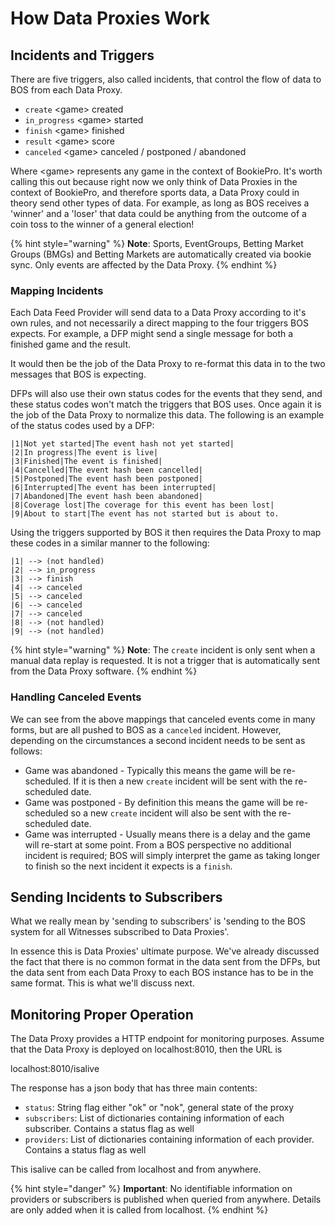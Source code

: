 # How Data Proxies Work

## Incidents and Triggers

There are five triggers, also called incidents, that control the flow of data to BOS from each Data Proxy.

* `create`  \<game> created
* `in_progress`  \<game> started
* `finish` \<game> finished
* `result` \<game> score
* `canceled` \<game> canceled / postponed / abandoned

Where \<game> represents any game in the context of BookiePro. It's worth calling this out because right now we only think of Data Proxies in the context of BookiePro, and therefore sports data, a Data Proxy could in theory send other types of data. For example, as long as BOS receives a 'winner' and a 'loser' that data could be anything from the outcome of a coin toss to the winner of a general election!

{% hint style="warning" %}
**Note**: Sports, EventGroups, Betting Market Groups (BMGs) and Betting Markets are automatically created via bookie sync. Only events are affected by the Data Proxy.
{% endhint %}

### Mapping Incidents

Each Data Feed Provider will send data to a Data Proxy according to it's own rules, and not necessarily a direct mapping to the four triggers BOS expects. For example, a DFP might send a single message for both a finished game and the result.&#x20;

It would then be the job of the Data Proxy to re-format this data in to the two messages that BOS is expecting.

DFPs will also use their own status codes for the events that they send, and these status codes won't match the triggers that BOS uses. Once again it is the job of the Data Proxy to normalize this data. The following is an example of the status codes used by a DFP:

```
|1|Not yet started|The event hash not yet started|
|2|In progress|The event is live|
|3|Finished|The event is finished|
|4|Cancelled|The event hash been cancelled|
|5|Postponed|The event hash been postponed|
|6|Interrupted|The event has been interrupted|
|7|Abandoned|The event hash been abandoned|
|8|Coverage lost|The coverage for this event has been lost|
|9|About to start|The event has not started but is about to.
```

Using the triggers supported by BOS it then requires the Data Proxy to map these codes in a similar manner to the following:

```
|1| --> (not handled)
|2| --> in_progress
|3| --> finish
|4| --> canceled
|5| --> canceled
|6| --> canceled
|7| --> canceled
|8| --> (not handled)
|9| --> (not handled)
```

{% hint style="warning" %}
**Note**: The `create` incident is only sent when a manual data replay is requested. It is not a trigger that is automatically sent from the Data Proxy software.
{% endhint %}

### Handling Canceled Events

We can see from the above mappings that canceled events come in many forms, but are all pushed to BOS as a `canceled` incident. However, depending on the circumstances a second incident needs to be sent as follows:

* Game was abandoned - Typically this means the game will be re-scheduled. If it is then a new `create` incident will be sent with the re-scheduled date.
* Game was postponed - By definition this means the game will be re-scheduled so a new `create` incident will also be sent with the re-scheduled date.
* Game was interrupted - Usually means there is a delay and the game will re-start at some point. From a BOS perspective no additional incident is required; BOS will simply interpret the game as taking longer to finish so the next incident it expects is a `finish`.

## Sending Incidents to Subscribers

What we really mean by 'sending to subscribers' is 'sending to the BOS system for all Witnesses subscribed to Data Proxies'.

In essence this is Data Proxies' ultimate purpose. We've already discussed the fact that there is no common format in the data sent from the DFPs, but the data sent from each Data Proxy to each BOS instance has to be in the same format. This is what we'll discuss next.

## Monitoring Proper Operation

The Data Proxy provides a HTTP endpoint for monitoring purposes. Assume that the Data Proxy is deployed on localhost:8010, then the URL is

localhost:8010/isalive

The response has a json body that has three main contents:

* `status`: String flag either "ok" or "nok", general state of the proxy
* `subscribers`: List of dictionaries containing information of each subscriber. Contains a status flag as well
* `providers`: List of dictionaries containing information of each provider. Contains a status flag as well

This isalive can be called from localhost and from anywhere.&#x20;

{% hint style="danger" %}
**Important**: No identifiable information on providers or subscribers is published when queried from anywhere. Details are only added when it is called from localhost.
{% endhint %}
